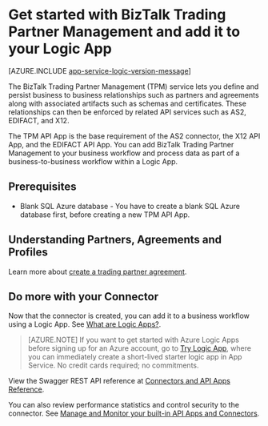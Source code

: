 <properties 
   pageTitle="Using the BizTalk Trading Partner Management Connector in Logic Apps | Microsoft Azure App Service" 
   description="How to create and configure the BizTalk Trading Partner Management Connector or API app and use it in a logic app in Azure App Service" 
   services="app-service\logic" 
   documentationCenter=".net,nodejs,java" 
   authors="rajeshramabathiran" 
   manager="erikre" 
   editor=""/>

<tags
   ms.service="app-service-logic"
   ms.devlang="multiple"
   ms.topic="article"
   ms.tgt_pltfrm="na"
   ms.workload="integration" 
   ms.date="04/20/2016"
   ms.author="rajram"/>

# Get started with BizTalk Trading Partner Management and add it to your Logic App

[AZURE.INCLUDE [app-service-logic-version-message](../../includes/app-service-logic-version-message.md)]


The BizTalk Trading Partner Management (TPM) service lets you define and persist business to business relationships such as partners and agreements along with associated artifacts such as schemas and certificates. These relationships can then be enforced by related API services such as AS2, EDIFACT, and X12.

The TPM API App is the base requirement of the AS2 connector, the X12 API App, and the EDIFACT API App. You can add BizTalk Trading Partner Management to your business workflow and process data as part of a business-to-business workflow within a Logic App. 

## Prerequisites
- Blank SQL Azure database - You have to create a blank SQL Azure database first, before creating a new TPM API App.

## Understanding Partners, Agreements and Profiles
Learn more about [create a trading partner agreement][1].

## Do more with your Connector
Now that the connector is created, you can add it to a business workflow using a Logic App. See [What are Logic Apps?](app-service-logic-what-are-logic-apps.md).

>[AZURE.NOTE] If you want to get started with Azure Logic Apps before signing up for an Azure account, go to [Try Logic App](https://tryappservice.azure.com/?appservice=logic), where you can immediately create a short-lived starter logic app in App Service. No credit cards required; no commitments.

View the Swagger REST API reference at [Connectors and API Apps Reference](http://go.microsoft.com/fwlink/p/?LinkId=529766).

You can also review performance statistics and control security to the connector. See [Manage and Monitor your built-in API Apps and Connectors](app-service-logic-monitor-your-connectors.md).

<!--References-->
[1]: app-service-logic-create-a-trading-partner-agreement.md
